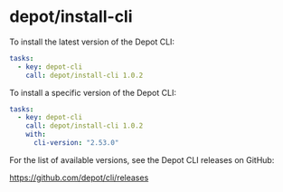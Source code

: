 # depot/install-cli

To install the latest version of the Depot CLI:

```yaml
tasks:
  - key: depot-cli
    call: depot/install-cli 1.0.2
```

To install a specific version of the Depot CLI:

```yaml
tasks:
  - key: depot-cli
    call: depot/install-cli 1.0.2
    with:
      cli-version: "2.53.0"
```

For the list of available versions, see the Depot CLI releases on GitHub:

https://github.com/depot/cli/releases
